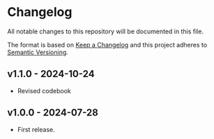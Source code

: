 # Changelog

All notable changes to this repository will be documented in this file.

The format is based on [Keep a Changelog](http://keepachangelog.com/en/1.0.0/)
and this project adheres to [Semantic Versioning](http://semver.org/spec/v2.0.0.html).

## v1.1.0 - 2024-10-24

- Revised codebook
  
## v1.0.0 - 2024-07-28

- First release.
